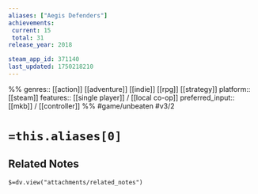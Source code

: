 ```yaml
---
aliases: ["Aegis Defenders"]
achievements:
 current: 15
 total: 31
release_year: 2018

steam_app_id: 371140
last_updated: 1750218210
---
```

%%
genres:: [[action]] [[adventure]] [[indie]] [[rpg]] [[strategy]]
platform:: [[steam]]
features:: [[single player]] / [[local co-op]]
preferred_input:: [[mkb]] / [[controller]]
%%
#game/unbeaten
#v3/2

# `=this.aliases[0]`
## Related Notes
`$=dv.view("attachments/related_notes")`